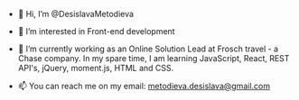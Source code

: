 - 👋 Hi, I’m @DesislavaMetodieva

- 👀 I’m interested in Front-end development

- 🌱 I’m currently working as an Online Solution Lead at Frosch travel - a Chase company. In my spare time, I am learning JavaScript, React, REST API's, jQuery, moment.js, HTML and CSS.

- 📫 You can reach me on my email: metodieva.desislava@gmail.com


